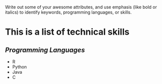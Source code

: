 Write out some of your awesome attributes, and use emphasis (like bold or italics) to identify keywords, programming languages, or skills. 
# This is a list of **technical skills**

## _Programming Languages_
  - R
  - Python
  - Java
  - C
